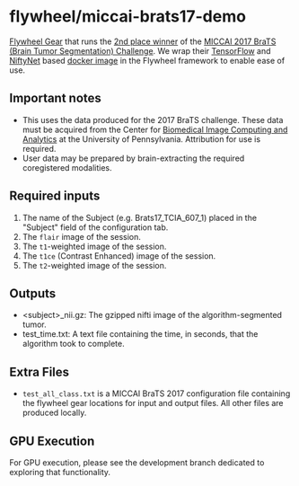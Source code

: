 # flywheel/miccai-brats17-demo

[Flywheel Gear](https://github.com/flywheel-io/gears/tree/master/spec) that runs the [2nd place winner](https://github.com/taigw/brats17) of the [MICCAI 2017 BraTS (Brain Tumor Segmentation) Challenge](http://braintumorsegmentation.org/). We wrap their [TensorFlow](https://www.tensorflow.org/) and [NiftyNet](https://niftynet.io/) based [docker image](https://hub.docker.com/r/brats/brats_dc) in the Flywheel framework to enable ease of use.

## Important notes

* This uses the data produced for the 2017 BraTS challenge. These data must be acquired from the Center for [Biomedical Image Computing and Analytics](https://ipp.cbica.upenn.edu/) at the University of Pennsylvania. Attribution for use is required.
* User data may be prepared by brain-extracting the required coregistered modalities.

## Required inputs
1. The name of the Subject (e.g. Brats17_TCIA_607_1) placed in the "Subject" field of the configuration tab.
2. The <code>flair</code> image of the session.
3. The <code>t1</code>-weighted image of the session.
4. The <code>t1ce</code> (Contrast Enhanced) image of the session.
5. The <code>t2</code>-weighted image of the session.

## Outputs
* \<subject\>\_nii.gz</code>: The gzipped nifti image of the algorithm-segmented tumor.
* test\_time.txt: A text file containing the time, in seconds, that the algorithm took to complete.

## Extra Files 
* <code>test_all_class.txt</code> is a MICCAI BraTS 2017 configuration file containing the flywheel gear locations for input and output files. All other files are produced locally.

## GPU Execution
For GPU execution, please see the development branch dedicated to exploring that functionality.